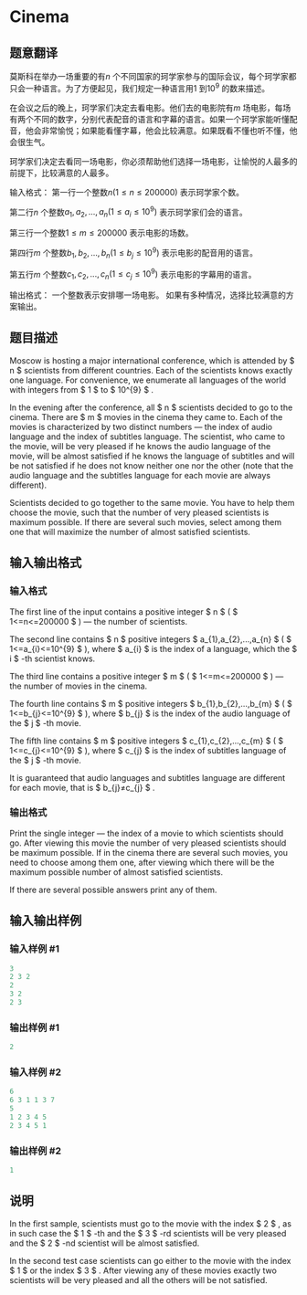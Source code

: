 # Cinema

## 题意翻译

莫斯科在举办一场重要的有$n$ 个不同国家的珂学家参与的国际会议，每个珂学家都只会一种语言。为了方便起见，我们规定一种语言用$1$ 到$10^9$ 的数来描述。

在会议之后的晚上，珂学家们决定去看电影。他们去的电影院有$m$ 场电影，每场有两个不同的数字，分别代表配音的语言和字幕的语言。如果一个珂学家能听懂配音，他会非常愉悦；如果能看懂字幕，他会比较满意。如果既看不懂也听不懂，他会很生气。

珂学家们决定去看同一场电影，你必须帮助他们选择一场电影，让愉悦的人最多的前提下，比较满意的人最多。

输入格式： 第一行一个整数$n(1 \leq n \leq 200000)$ 表示珂学家个数。

第二行$n$ 个整数$a_1, a_2, ..., a_n(1 \leq a_i \leq 10^9)$ 表示珂学家们会的语言。

第三行一个整数$1 \leq m \leq 200000$ 表示电影的场数。

第四行$m$ 个整数$b_1, b_2, ..., b_n(1 \leq b_j \leq 10^9)$ 表示电影的配音用的语言。

第五行$m$ 个整数$c_1, c_2, ..., c_n(1 \leq c_j \leq 10^9)$ 表示电影的字幕用的语言。

输出格式： 一个整数表示安排哪一场电影。 如果有多种情况，选择比较满意的方案输出。

## 题目描述

Moscow is hosting a major international conference, which is attended by $ n $ scientists from different countries. Each of the scientists knows exactly one language. For convenience, we enumerate all languages of the world with integers from $ 1 $ to $ 10^{9} $ .

In the evening after the conference, all $ n $ scientists decided to go to the cinema. There are $ m $ movies in the cinema they came to. Each of the movies is characterized by two distinct numbers — the index of audio language and the index of subtitles language. The scientist, who came to the movie, will be very pleased if he knows the audio language of the movie, will be almost satisfied if he knows the language of subtitles and will be not satisfied if he does not know neither one nor the other (note that the audio language and the subtitles language for each movie are always different).

Scientists decided to go together to the same movie. You have to help them choose the movie, such that the number of very pleased scientists is maximum possible. If there are several such movies, select among them one that will maximize the number of almost satisfied scientists.

## 输入输出格式

### 输入格式

The first line of the input contains a positive integer $ n $ ( $ 1<=n<=200000 $ ) — the number of scientists.

The second line contains $ n $ positive integers $ a_{1},a_{2},...,a_{n} $ ( $ 1<=a_{i}<=10^{9} $ ), where $ a_{i} $ is the index of a language, which the $ i $ -th scientist knows.

The third line contains a positive integer $ m $ ( $ 1<=m<=200000 $ ) — the number of movies in the cinema.

The fourth line contains $ m $ positive integers $ b_{1},b_{2},...,b_{m} $ ( $ 1<=b_{j}<=10^{9} $ ), where $ b_{j} $ is the index of the audio language of the $ j $ -th movie.

The fifth line contains $ m $ positive integers $ c_{1},c_{2},...,c_{m} $ ( $ 1<=c_{j}<=10^{9} $ ), where $ c_{j} $ is the index of subtitles language of the $ j $ -th movie.

It is guaranteed that audio languages and subtitles language are different for each movie, that is $ b_{j}≠c_{j} $ .

### 输出格式

Print the single integer — the index of a movie to which scientists should go. After viewing this movie the number of very pleased scientists should be maximum possible. If in the cinema there are several such movies, you need to choose among them one, after viewing which there will be the maximum possible number of almost satisfied scientists.

If there are several possible answers print any of them.

## 输入输出样例

### 输入样例 #1

```cpp
3
2 3 2
2
3 2
2 3

```
### 输出样例 #1

```cpp
2

```
### 输入样例 #2

```cpp
6
6 3 1 1 3 7
5
1 2 3 4 5
2 3 4 5 1

```
### 输出样例 #2

```cpp
1

```
## 说明

In the first sample, scientists must go to the movie with the index $ 2 $ , as in such case the $ 1 $ -th and the $ 3 $ -rd scientists will be very pleased and the $ 2 $ -nd scientist will be almost satisfied.

In the second test case scientists can go either to the movie with the index $ 1 $ or the index $ 3 $ . After viewing any of these movies exactly two scientists will be very pleased and all the others will be not satisfied.

